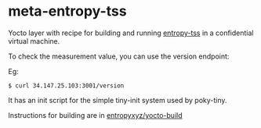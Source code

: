 # meta-entropy-tss

Yocto layer with recipe for building and running [entropy-tss](https://github.com/entropyxyz/entropy-core/tree/master/crates/threshold-signature-server) in a confidential virtual machine.

To check the measurement value, you can use the version endpoint:

Eg: 
```
$ curl 34.147.25.103:3001/version
```

It has an init script for the simple tiny-init system used by poky-tiny.

Instructions for building are in [entropyxyz/yocto-build](https://github.com/entropyxyz/yocto-build)
